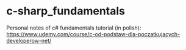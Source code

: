 # c-sharp_fundamentals
Personal notes of c# fundamentals tutorial (in polish): https://www.udemy.com/course/c-od-podstaw-dla-poczatkujacych-developerow-net/
